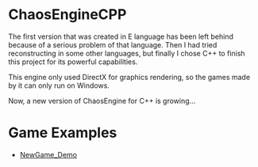 # ChaosEngineCPP
 The first version that was created in E language has been left behind because of a serious problem of that language.
 Then I had tried reconstructing in some other languages, but finally I chose C++ to finish this project for its powerful capabilities.

 This engine only used DirectX for graphics rendering, so the games made by it can only run on Windows.

 Now, a new version of ChaosEngine for C++ is growing...

# Game Examples

- [NewGame_Demo](https://github.com/OrigamiGamer/NewGame_Demo)